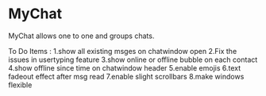 # MyChat
MyChat allows one to one and groups chats.

To Do Items : 
1.show all existing msges on chatwindow open
2.Fix the issues in usertyping feature
3.show online or offline bubble on each contact
4.show offline since time on chatwindow header
5.enable emojis
6.text fadeout effect after msg read
7.enable slight scrollbars
8.make windows flexible
